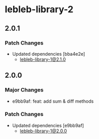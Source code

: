 # lebleb-library-2

## 2.0.1

### Patch Changes

- Updated dependencies [bba4e2e]
  - lebleb-library-1@2.1.0

## 2.0.0

### Major Changes

- e9bb9af: feat: add sum & diff methods

### Patch Changes

- Updated dependencies [e9bb9af]
  - lebleb-library-1@2.0.0
